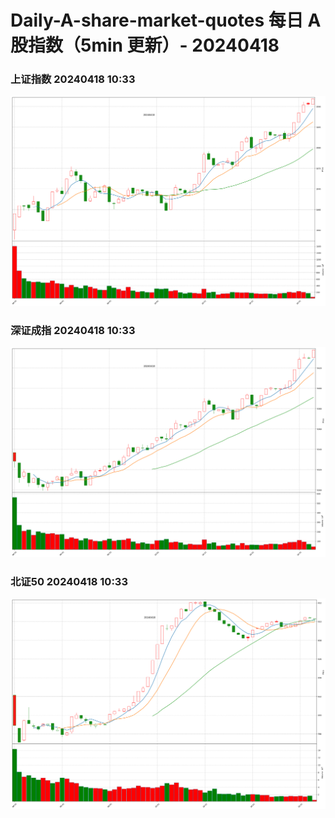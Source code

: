
# Daily-A-share-market-quotes 每日 A 股指数（5min 更新）- 20240418

### 上证指数 20240418 10:33
![](./fig/2024/4/20240418-sh000001.png)

### 深证成指 20240418 10:33
![](./fig/2024/4/20240418-sz399001.png)

### 北证50 20240418 10:33
![](./fig/2024/4/20240418-bj899050.png)
